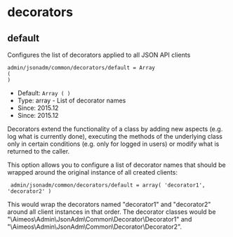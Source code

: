 
# decorators
## default

Configures the list of decorators applied to all JSON API clients

```
admin/jsonadm/common/decorators/default = Array
(
)
```

* Default: `Array
(
)
`
* Type: array - List of decorator names
* Since: 2015.12
* Since: 2015.12

Decorators extend the functionality of a class by adding new aspects
(e.g. log what is currently done), executing the methods of the underlying
class only in certain conditions (e.g. only for logged in users) or
modify what is returned to the caller.

This option allows you to configure a list of decorator names that should
be wrapped around the original instance of all created clients:

```
 admin/jsonadm/common/decorators/default = array( 'decorator1', 'decorator2' )
```

This would wrap the decorators named "decorator1" and "decorator2" around
all client instances in that order. The decorator classes would be
"\Aimeos\Admin\JsonAdm\Common\Decorator\Decorator1" and
"\Aimeos\Admin\JsonAdm\Common\Decorator\Decorator2".
